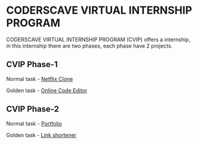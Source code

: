 
# CODERSCAVE VIRTUAL INTERNSHIP PROGRAM
CODERSCAVE VIRTUAL INTERNSHIP PROGRAM (CVIP) offers a internship, in this internship there are two phases, each phase have 2 projects. 

## CVIP Phase-1
Normal task - [Netflix Clone](https://imlavaraju.github.io/CVIP-web-development/Phase-1/Netflix-clone-page/) 

Golden task - [Online Code Editor](https://imlavaraju.github.io/CVIP-web-development/Phase-1/Online-Code-Editor/) 


## CVIP Phase-2
Normal task - [Portfolio](https://imlavaraju.github.io/CVIP-web-development/Phase-2/Portfolio/) 

Golden task - [Link shortener](https://imlavaraju.github.io/CVIP-web-development/Phase-2/Link-Shortener/) 
